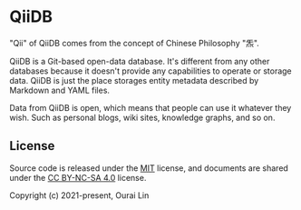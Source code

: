 # QiiDB

"Qii" of QiiDB comes from the concept of Chinese Philosophy "炁".

QiiDB is a Git-based open-data database. It's different from any other databases because it doesn't provide any capabilities to operate or storage data. QiiDB is just the place storages entity metadata described by Markdown and YAML files.

Data from QiiDB is open, which means that people can use it whatever they wish. Such as personal blogs, wiki sites, knowledge graphs, and so on.

## License

Source code is released under the [MIT](./LICENSE) license, and documents are shared under the [CC BY-NC-SA 4.0](./LICENSE-docs) license.

Copyright (c) 2021-present, Ourai Lin
